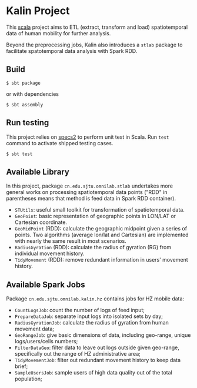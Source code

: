 Kalin Project
=============

This [scala](http://www.scala-lang.org/) project aims to ETL (extract,
transform and load) spatiotemporal data of human mobility for further
analysis.

Beyond the preprocessing jobs, Kalin also introduces a
`stlab` package to facilitate spatotemporal data analysis with Spark RDD.

Build
-----

    $ sbt package
    
or with dependencies

    $ sbt assembly
    
Run testing
-----------

This project relies on [specs2](http://etorreborre.github.io/specs2/) to perform
unit test in Scala. Run `test` command to activate shipped testing cases.

    $ sbt test

Available Library
-----------------

In this project, package `cn.edu.sjtu.omnilab.stlab` undertakes more general
works on processing spatiotemporal data points ("RDD" in parentheses means that
method is feed data in Spark RDD container).

* `STUtils`: useful small toolkit for transformation of spatiotemporal data.
* `GeoPoint`: basic representation of geographic points in LON/LAT or Cartesian
coordinate.
* `GeoMidPoint` (RDD): calculate the geographic midpoint given a series of points.
Two algorithms (average lon/lat and Cartesian) are implemented with nearly
the same result in most scenarios.
* `RadiusGyration` (RDD): calculate the radius of gyration (RG) from individual
movement history.
* `TidyMovement` (RDD): remove redundant information in users' movement history.
    
Available Spark Jobs
--------------------

Package `cn.edu.sjtu.omnilab.kalin.hz` contains jobs for HZ mobile data:

* `CountLogsJob`: count the number of logs of feed input;
* `PrepareDataJob`: separate input logs into isolated sets by day;
* `RadiusGyrationJob`: calculate the radius of gyration from human movement data;
* `GeoRangeJob`: give basic dimensions of data, including geo-range, unique
logs/users/cells numbers;
* `FilterDataGeo`: filter data to leave out logs outside given geo-range,
specifically out the range of HZ administrative area;
* `TidyMovementJob`: filter out redundant movement history to keep data brief;
* `SampleUsersJob`: sample users of high data quality out of the total population;